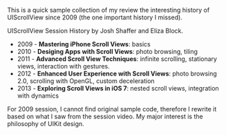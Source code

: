 This is a quick sample collection of my review the interesting history of UIScrollView since 2009 (the one important history I missed).

UIScrollView Session History by Josh Shaffer and Eliza Block.

* 2009 - **Mastering iPhone Scroll Views**: basics
* 2010 - **Desiging Apps with Scroll Views**: photo browsing, tiling
* 2011 - **Advanced Scroll View Techniques**: infinite scrolling, stationary views, interaction with gestures.
* 2012 - **Enhanced User Experience with Scroll Views**: photo browsing 2.0, scrolling with OpenGL, custom deceleration
* 2013 - **Exploring Scroll Views in iOS 7**: nested scroll views, integration with dynamics

For 2009 session, I cannot find original sample code, therefore I rewrite it based on what I saw from the session video. My major interest is the philosophy of UIKit design.
